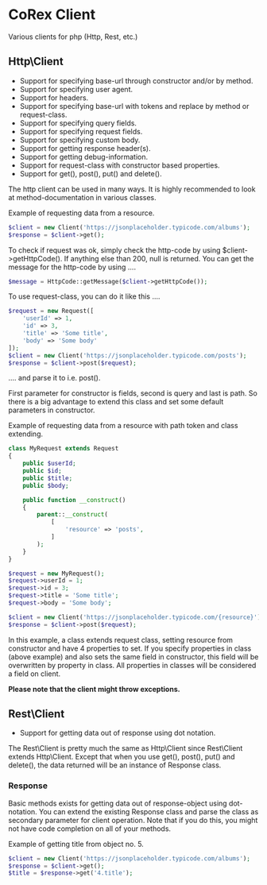 # CoRex Client
Various clients for php (Http, Rest, etc.)

## Http\Client
- Support for specifying base-url through constructor and/or by method.
- Support for specifying user agent.
- Support for headers.
- Support for specifying base-url with tokens and replace by method or request-class.
- Support for specifying query fields.
- Support for specifying request fields.
- Support for specifying custom body.
- Support for getting response header(s).
- Support for getting debug-information.
- Support for request-class with constructor based properties.
- Support for get(), post(), put() and delete().

The http client can be used in many ways. It is highly recommended to look at method-documentation in various classes.

Example of requesting data from a resource.
```php
$client = new Client('https://jsonplaceholder.typicode.com/albums');
$response = $client->get();
```

To check if request was ok, simply check the http-code by using $client->getHttpCode().
If anything else than 200, null is returned. You can get the message for the http-code by using ....
```php
$message = HttpCode::getMessage($client->getHttpCode());
```

To use request-class, you can do it like this ....
```php
$request = new Request([
    'userId' => 1,
    'id' => 3,
    'title' => 'Some title',
    'body' => 'Some body'
]);
$client = new Client('https://jsonplaceholder.typicode.com/posts');
$response = $client->post($request);
```
.... and parse it to i.e. post().

First parameter for constructor is fields, second is query and last is path.
So there is a big advantage to extend this class and set some default parameters in constructor.

Example of requesting data from a resource with path token and class extending.
```php
class MyRequest extends Request
{
    public $userId;
    public $id;
    public $title;
    public $body;

    public function __construct()
    {
        parent::__construct(
            [
                'resource' => 'posts',
            ]
        );
    }
}

$request = new MyRequest();
$request->userId = 1;
$request->id = 3;
$request->title = 'Some title';
$request->body = 'Some body';

$client = new Client('https://jsonplaceholder.typicode.com/{resource}');
$response = $client->post($request);
```
In this example, a class extends request class, setting resource from constructor and have 4 properties to set.
If you specify properties in class (above example) and also sets the same field in constructor,
this field will be overwritten by property in class. All properties in classes will be considered a field on client.

**Please note that the client might throw exceptions.**

## Rest\Client
- Support for getting data out of response using dot notation.

The Rest\Client is pretty much the same as Http\Client since Rest\Client extends Http\Client.
Except that when you use get(), post(), put() and delete(), the data returned will be an instance of Response class.

### Response
Basic methods exists for getting data out of response-object using dot-notation.
You can extend the existing Response class and parse the class as secondary parameter for client operation.
Note that if you do this, you might not have code completion on all of your methods.

Example of getting title from object no. 5.
```php
$client = new Client('https://jsonplaceholder.typicode.com/albums');
$response = $client->get();
$title = $response->get('4.title');
```
